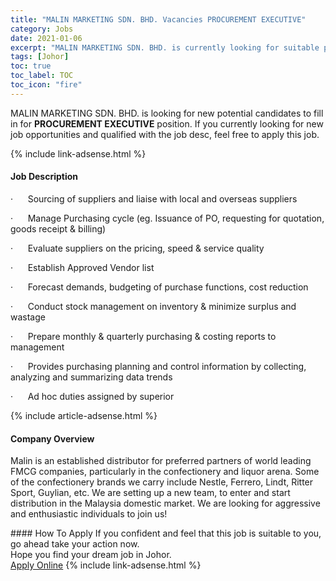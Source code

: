 ```yaml
---
title: "MALIN MARKETING SDN. BHD. Vacancies PROCUREMENT EXECUTIVE" 
category: Jobs 
date: 2021-01-06 
excerpt: "MALIN MARKETING SDN. BHD. is currently looking for suitable person to fill in the PROCUREMENT EXECUTIVE which positioned at Johor" 
tags: [Johor] 
toc: true 
toc_label: TOC 
toc_icon: "fire" 
--- 
```


<p>MALIN MARKETING SDN. BHD. is looking for new potential candidates to fill in for <b>PROCUREMENT EXECUTIVE</b> position. If you currently looking for new job opportunities and qualified with the job desc, feel free to apply this job.
</p>{% include link-adsense.html %} 
<div><div><h4>Job Description</h4></div><div><div><span><div><p>&#183;&#160;&#160;&#160;&#160;&#160;&#160;Sourcing of suppliers and liaise with local and overseas suppliers</p><p>&#183;&#160;&#160;&#160;&#160;&#160;&#160;Manage Purchasing cycle (eg. Issuance of PO, requesting for quotation, goods receipt &amp; billing)&#160;&#160;&#160;&#160;&#160;&#160;&#160;&#160;&#160;&#160;</p><p>&#183;&#160;&#160;&#160;&#160;&#160;&#160;Evaluate suppliers on the pricing, speed &amp; service quality</p><p>&#183;&#160;&#160;&#160;&#160;&#160;&#160;Establish Approved Vendor list</p><p>&#183;&#160;&#160;&#160;&#160;&#160;&#160;Forecast demands, budgeting of purchase functions, cost reduction</p><p>&#183;&#160;&#160;&#160;&#160;&#160;&#160;Conduct stock management on inventory &amp; minimize&#160;surplus and wastage</p><p>&#183;&#160;&#160;&#160;&#160;&#160;&#160;Prepare monthly &amp; quarterly purchasing &amp; costing reports to management</p><p>&#183;&#160;&#160;&#160;&#160;&#160;&#160;Provides purchasing planning and control information by collecting, analyzing and summarizing data trends</p><p>&#183;&#160;&#160;&#160;&#160;&#160;&#160;Ad hoc duties assigned by superior</p></div></span></div></div></div> 
{% include article-adsense.html %} 
<div><div><h4>Company Overview</h4></div><div><div><span><div><p>Malin is an established distributor for preferred partners of world leading FMCG companies, particularly in the confectionery and liquor arena. Some of the confectionery brands we carry include Nestle, Ferrero, Lindt, Ritter Sport, Guylian, etc. We are setting up a new team, to enter and start distribution in the Malaysia domestic market.&#160;We are looking for aggressive and enthusiastic individuals to join us!</p></div></span></div></div></div> 
#### How To Apply 
If you confident and feel that this job is suitable to you, go ahead take your action now. <br/> 
Hope you find your dream job in Johor. <br/> 
<a href="https://www.jobstreet.com.my/en/job/procurement-executive-4454874?jobId=jobstreet-my-job-4454874&sectionRank=15&token=0~c92fbe7d-b469-4625-b8aa-ec65abb77e55&fr=SRP%20View%20In%20New%20Ta" class="btn btn--info" target="_blank" rel="nofollow noopenner">Apply Online</a> 
{% include link-adsense.html %} 